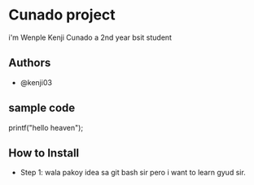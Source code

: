 # Cunado project
i'm Wenple Kenji Cunado a 2nd year bsit student
## Authors
* @kenji03
## sample code
printf("hello heaven");
## How to Install
* Step 1: wala pakoy idea sa git bash sir pero i want to learn gyud sir.
